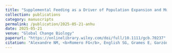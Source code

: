 ```yaml
---
title: "Supplemental Feeding as a Driver of Population Expansion and Morphological Change in Anna's Hummingbirds"
collection: publications
category: manuscripts
permalink: /publication/2025-05-21-anhu
date: 2025-05-21
venue: "Global Change Biology"
paperurl: "https://onlinelibrary.wiley.com/doi/full/10.1111/gcb.70237"
citation: "Alexandre NM, <b>Romero FG</b>, English SG, Grames E, Garzón-Agudelo F, Epperly K, Barnes T, Powers DR, Smith AE, Migicovsky Z, Stein L, Akalu S, Sridhar H, Montross G, Collins E, Rico-Guevara A. 2025. Supplemental Feeding as a Driver of Population Expansion and Morphological Change in Anna's Hummingbirds. <i>Global Change Biology</i>. 31(5):e70237. doi:10.1111/gcb.70237."
---
```


